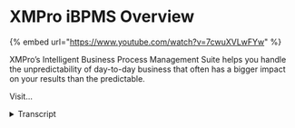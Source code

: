 # XMPro iBPMS Overview
{% embed url="https://www.youtube.com/watch?v=7cwuXVLwFYw" %}



XMPro’s Intelligent Business Process Management Suite helps you handle the unpredictability of day-to-day business that often has a bigger impact on your results than the predictable.

Visit...
<details>
<summary>Transcript</summary>XMPro’s Intelligent Business Process Management Suite helps you handle the unpredictability of day-to-day business that often has a bigger impact on your results than the predictable.

Visit...
xm's intelligent business Process

Management Suite helps you handle the

unpredictability of day-to-day business

that often has a bigger impact on your

results than the predictable create

complex forms with multiple tabs

embedded charts and relevant information

from other applications embed social

style collaboration in the context of

your transactions and processes these

discussions create a visible decision

Trail and ensure critical information

will no longer get lost in email threads

assign ad hoc task when you need the

flexibility to create a new task that

wasn't predefined in the workflow use

data from internal and external sources

to create visual dashboards pivot grids

and exportable reports deploy unlimited

mobile process apps without any

additional development and speed up your

assessments and inspections by capturing

images video and audio content from our

mobile client manage your asset

performance in real time by embedding

live data from sensors and the internet

of things into your processes schedule a

demo to find out how XM Pro's

award-winning intelligent business

Process Management Suite can help you

reduce unpredictable operational

outcomes by at least 40%
</details>